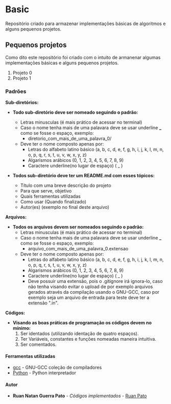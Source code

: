 # Basic #

Repositório criado para armazenar implementações básicas de algoritmos e alguns pequenos projetos.

## Pequenos projetos ##

Como dito este repositório foi criado com o intuito de armanenar algumas implementações básicas e alguns pequenos projetos. 

1. Projeto 0
2. Projeto 1

### Padrões ###

**Sub-diretórios:**

* **Todo sub-diretório deve ser nomeado seguindo o padrão:**
  * Letras minusculas (é mais prático de acessar no terminal)
  * Caso o nome tenha mais de uma palavara deve se usar underline **\_** como se fosse o espaço, exemplo:
    * diretorio_com_mais_de_uma_palavra_0/
  * Deve ter o nome composto apenas por:
    * Letras do alfabeto latino básico (a, b, c, d, e, f, g, h, i, j, k, l, m, n, o, p, q, r, s, t, u, v, w, x, y, z)
    * Algarismos arábicos (0, 1, 2, 3, 4, 5, 6, 7, 8, 9)
    * Caractere underline(no lugar de espaço) ( \_ )

* **Todos sub-diretório deve ter um README.md com esses tópicos:**  
  * Título com uma breve descrição do projeto
  * Para que serve, objetivo
  * Quais ferramentas utilizadas
  * Como usar (Quando finalizado)
  * Autor(es)  (exemplo no final deste arquivo)

**Arquivos:**

* **Todos os arquivos devem ser nomeados seguindo o padrão:**
  * Letras minusculas (é mais prático de acessar no terminal)
  * Caso o nome tenha mais de uma palavara deve se usar underline **\_** como se fosse o espaço, exemplo:
    * arquivo_com_mais_de_uma_palavra_0.extensao
  * Deve ter o nome composto apenas por:
    * Letras do alfabeto latino básico (a, b, c, d, e, f, g, h, i, j, k, l, m, n, o, p, q, r, s, t, u, v, w, x, y, z)
    * Algarismos arábicos (0, 1, 2, 3, 4, 5, 6, 7, 8, 9)
    * Caractere underline(no lugar de espaço) ( \_ )
    * Deve possuir uma extensão, pois o .gitignore irá ignora-lo, caso não tenha visando evitar o upload de por exemplo arquivos gerados através da compilação usando o GNU-GCC, caso por exemplo seja um arquivo de entrada para teste deve ter a extensão ".in".

**Códigos:**

* **Visando as boas práticas de programação os códigos devem no mínimo:**
  1. Ser identados (utilizando identação de quatro espaços).
  2. Ter Variáveis, constantes e funções nomeadas maneira intuitiva.
  3. Ser comentados.

#### Ferramentas utilizadas ####

* [gcc](https://gcc.gnu.org/) - GNU-GCC coleção de compiladores
* [Python](https://www.python.org/) - Python interpretador

#### Autor ####

* **Ruan Natan Guerra Pato** - *Códigos implementados* - [Ruan Pato](https://github.com/ruanpato)